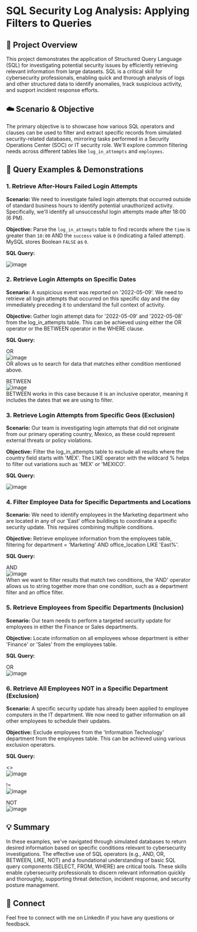 # SQL Security Log Analysis: Applying Filters to Queries

## 🎯 Project Overview

This project demonstrates the application of Structured Query Language (SQL) for investigating potential security issues by efficiently retrieving relevant information from large datasets. SQL is a critical skill for cybersecurity professionals, enabling quick and thorough analysis of logs and other structured data to identify anomalies, track suspicious activity, and support incident response efforts.

## ☁️ Scenario & Objective

The primary objective is to showcase how various SQL operators and clauses can be used to filter and extract specific records from simulated security-related databases, mirroring tasks performed in a Security Operations Center (SOC) or IT security role. We'll explore common filtering needs across different tables like `log_in_attempts` and `employees`.

## 🧠 Query Examples & Demonstrations

### 1. Retrieve After-Hours Failed Login Attempts

**Scenario:** We need to investigate failed login attempts that occurred outside of standard business hours to identify potential unauthorized activity. Specifically, we'll identify all unsuccessful login attempts made after 18:00 (6 PM).

**Objective:** Parse the `log_in_attempts` table to find records where the `time` is greater than `18:00` AND the `success` value is `0` (indicating a failed attempt). MySQL stores Boolean `FALSE` as `0`.

**SQL Query:**

![image](https://github.com/user-attachments/assets/8055052f-f984-47de-b04e-4bf1ac0ae03c)


### 2. Retrieve Login Attempts on Specific Dates

**Scenario:** A suspicious event was reported on '2022-05-09'. We need to retrieve all login attempts that occurred on this specific day and the day immediately preceding it to understand the full context of activity.

**Objective:** Gather login attempt data for '2022-05-09' and '2022-05-08' from the log_in_attempts table. This can be achieved using either the OR operator or the BETWEEN operator in the WHERE clause.

**SQL Query:**

OR  
![image](https://github.com/user-attachments/assets/b68b4c39-06b5-40b1-956a-8debe7df4368)  
OR allows us to search for data that matches either condition mentioned above.

BETWEEN  
![image](https://github.com/user-attachments/assets/efc08d97-cc56-43ad-a088-9a9d3c96e2a9)  
BETWEEN works in this case because it is an inclusive operator, meaning it includes the dates that we are using to filter. 

### 3. Retrieve Login Attempts from Specific Geos (Exclusion)

**Scenario:** Our team is investigating login attempts that did not originate from our primary operating country, Mexico, as these could represent external threats or policy violations.

**Objective:** Filter the log_in_attempts table to exclude all results where the country field starts with 'MEX'. The LIKE operator with the wildcard % helps to filter out variations such as 'MEX' or 'MEXICO'.

**SQL Query:**

![image](https://github.com/user-attachments/assets/c49f2ff8-4f3c-4002-b6ac-1f85a464c6d7)

### 4. Filter Employee Data for Specific Departments and Locations

**Scenario:** We need to identify employees in the Marketing department who are located in any of our 'East' office buildings to coordinate a specific security update. This requires combining multiple conditions.

**Objective:** Retrieve employee information from the employees table, filtering for department = 'Marketing' AND office_location LIKE 'East%'.

**SQL Query:**

AND  
![image](https://github.com/user-attachments/assets/df700e17-1674-497a-b7ea-8184e0f3e426)  
When we want to filter results that match two conditions, the 'AND' operator allows us to string together more than one condition, such as a department filter and an office filter.

### 5. Retrieve Employees from Specific Departments (Inclusion)

**Scenario:** Our team needs to perform a targeted security update for employees in either the Finance or Sales departments.

**Objective:** Locate information on all employees whose department is either 'Finance' or 'Sales' from the employees table.

**SQL Query:**

OR  
![image](https://github.com/user-attachments/assets/7e42d8f1-ef97-4b60-9952-a5c4d12e24f2)

### 6. Retrieve All Employees NOT in a Specific Department (Exclusion)

**Scenario:** A specific security update has already been applied to employee computers in the IT department. We now need to gather information on all other employees to schedule their updates.

**Objective:** Exclude employees from the 'Information Technology' department from the employees table. This can be achieved using various exclusion operators.

**SQL Query:**

<>  
![image](https://github.com/user-attachments/assets/58b93a5d-bd0c-4f23-8bed-3cf444b5055a)

!=  
![image](https://github.com/user-attachments/assets/65ee8220-cc57-4d67-9456-d16bbd04a9c7)

NOT  
![image](https://github.com/user-attachments/assets/a9734ddd-e56b-47e0-bb50-ecdc6d56fa7a)

## 💡 Summary

In these examples, we've navigated through simulated databases to return desired information based on specific conditions relevant to cybersecurity investigations. The effective use of SQL operators (e.g., AND, OR, BETWEEN, LIKE, NOT) and a foundational understanding of basic SQL query components (SELECT, FROM, WHERE) are critical tools. These skills enable cybersecurity professionals to discern relevant information quickly and thoroughly, supporting threat detection, incident response, and security posture management.

## 🤝 Connect

Feel free to connect with me on LinkedIn if you have any questions or feedback.

